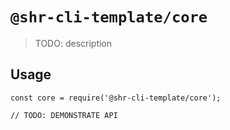 # `@shr-cli-template/core`

> TODO: description

## Usage

```
const core = require('@shr-cli-template/core');

// TODO: DEMONSTRATE API
```
